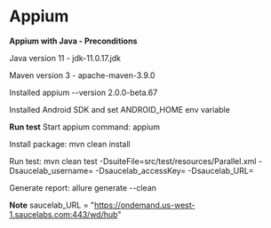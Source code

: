 # Appium
**Appium with Java - Preconditions**

Java version 11 - jdk-11.0.17.jdk

Maven version 3 - apache-maven-3.9.0

Installed appium --version 2.0.0-beta.67

Installed Android SDK and set ANDROID_HOME env variable

**Run test**
Start appium command: appium

Install package: mvn clean install

Run test: mvn clean test -DsuiteFile=src/test/resources/Parallel.xml -Dsaucelab_username=<abc> -Dsaucelab_accessKey=<abcd> -Dsaucelab_URL=<url>

Generate report: allure generate --clean

**Note**
saucelab_URL = "https://ondemand.us-west-1.saucelabs.com:443/wd/hub"




